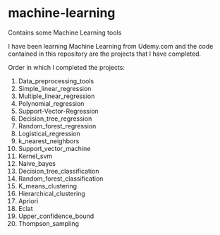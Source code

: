 # machine-learning
Contains some Machine Learning tools

I have been learning Machine Learning from Udemy.com and the code contained in this repository are the projects that I have completed.

Order in which I completed the projects:


1. Data_preprocessing_tools
2. Simple_linear_regression
3. Multiple_linear_regression
4. Polynomial_regression
5. Support-Vector-Regression
6. Decision_tree_regression
7. Random_forest_regression
8. Logistical_regression
10. k_nearest_neighbors
11. Support_vector_machine
12. Kernel_svm
13. Naive_bayes
14. Decision_tree_classification
15. Random_forest_classification
16. K_means_clustering
17. Hierarchical_clustering
18. Apriori
19. Eclat
20. Upper_confidence_bound
21. Thompson_sampling
